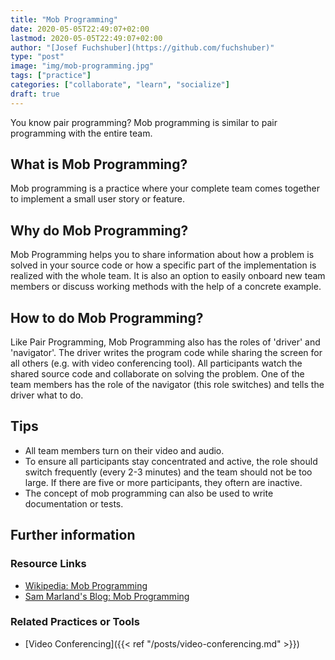 ```yaml
---
title: "Mob Programming"
date: 2020-05-05T22:49:07+02:00
lastmod: 2020-05-05T22:49:07+02:00
author: "[Josef Fuchshuber](https://github.com/fuchshuber)"
type: "post"
image: "img/mob-programming.jpg"
tags: ["practice"]
categories: ["collaborate", "learn", "socialize"]
draft: true
---
```


You know pair programming? Mob programming is similar to pair programming with the entire team.
<!--more-->

## What is Mob Programming?

Mob programming is a practice where your complete team comes together to implement a small user story or feature.

## Why do Mob Programming?

Mob Programming helps you to share information about how a problem is solved in your source code or how a specific part of the implementation is realized with the whole team. It is also an option to easily onboard new team members or discuss working methods with the help of a concrete example.

## How to do Mob Programming?

Like Pair Programming, Mob Programming also has the roles of 'driver' and 'navigator'. The driver writes the program code while sharing the screen for all others (e.g. with video conferencing tool). All participants watch the shared source code and collaborate on solving the problem. One of the team members has the role of the navigator (this role switches) and tells the driver what to do.

## Tips

* All team members turn on their video and audio.
* To ensure all participants stay concentrated and active, the role should switch frequently (every 2-3 minutes) and the team should not be too large. If there are five or more participants, they oftern are inactive.
* The concept of mob programming can also be used to write documentation or tests.

## Further information

### Resource Links

* [Wikipedia: Mob Programming](https://en.wikipedia.org/wiki/Mob_programming)
* [Sam Marland's Blog: Mob Programming](https://blog.marland.io/mob-programming/)

### Related Practices or Tools

* [Video Conferencing]({{< ref "/posts/video-conferencing.md" >}})
